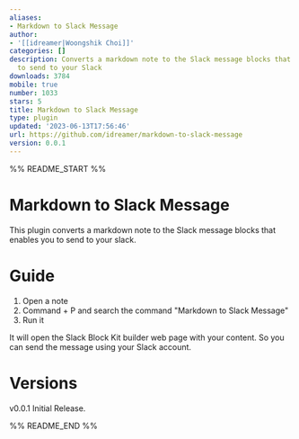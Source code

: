 ```yaml
---
aliases:
- Markdown to Slack Message
author:
- '[[idreamer|Woongshik Choi]]'
categories: []
description: Converts a markdown note to the Slack message blocks that enable you
  to send to your Slack
downloads: 3784
mobile: true
number: 1033
stars: 5
title: Markdown to Slack Message
type: plugin
updated: '2023-06-13T17:56:46'
url: https://github.com/idreamer/markdown-to-slack-message
version: 0.0.1
---
```


%% README_START %%

# Markdown to Slack Message

This plugin converts a markdown note to the Slack message blocks that enables you to send to your slack.

# Guide

1. Open a note
2. Command + P and search the command "Markdown to Slack Message"
3. Run it

It will open the Slack Block Kit builder web page with your content. So you can send the message using your Slack account.

# Versions

v0.0.1
Initial Release.


%% README_END %%